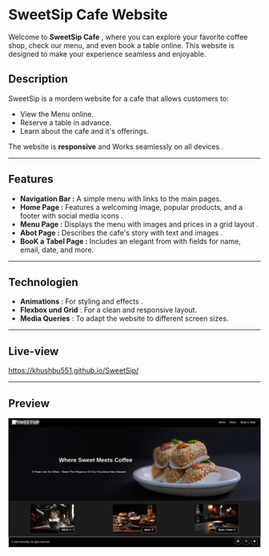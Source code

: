 # SweetSip Cafe Website

Welcome to **SweetSip Cafe** , where you can explore your favorite coffee shop, check our menu, and even book a table online. This website is designed to make your experience seamless and enjoyable.

## Description

SweetSip is a mordern website for a cafe that allows customers to:

- View the Menu online.
- Reserve a table in advance.
- Learn about the cafe and it's offerings.

The website is **responsive** and Works seamlessly on all devices .

---

## Features

- **Navigation Bar :** A simple menu with links to the main pages.
- **Home Page :** Features a welcoming image, popular products, and a footer with social media icons .
- **Menu Page :** Displays the menu with images and prices in a grid layout .
- **Abot Page :** Describes the cafe's story with text and images .
- **BooK a Tabel Page :** Includes an elegant from with fields for name, email, date, and more.

---

## Technologien

- **Animations** : For styling and effects .
- **Flexbox und Grid** : For a clean and responsive layout.
- **Media Queries** : To adapt the website to different screen sizes.

---

## Live-view

https://khushbu551.github.io/SweetSip/

---

## Preview

![Alt Text](images/home-page.png)
